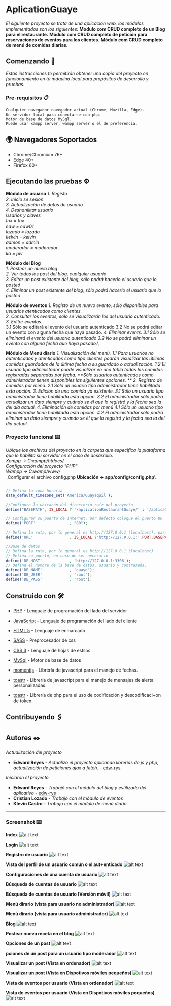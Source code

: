 # AplicationGuaye

_El siguiente proyecto se trata de una aplicación web, los módulos implementados son los siguientes:_
**Módulo com CRUD completo de un Blog para el restaurante.**
**Módulo com CRUD completo de petición para reservaciones de eventos para los clientes.**
**Módulo com CRUD completo de menú de comidas diarias.**

## Comenzando 🚀

_Estas instrucciones te permitirán obtener una copia del proyecto en funcionamiento en tu máquina local para propósitos de desarrollo y pruebas._


### Pre-requisitos 📋

```
Cualquier navegador navegador actual (Chrome, Mozilla, Edge).
Un servidor local para conectarse con php. 
Motor de base de datos MySql.
Puede usar xampp server, wampp server o el de preferencia.
```
## :earth_africa: Navegadores Soportados

* Chrome/Chromium 76+
* Edge 40+
* Firefox 60+

## Ejecutando las pruebas ⚙️
**Módulo de usuario** 
_1. Registo_\
_2. Inicio se sesión_\
_3. Actualización de datos de usuario_\
_4. Deshanilitar usuario_\
_Usarios y claves_\
_tnx = tnx_\
_edw = edw01_\
_lozado = lozado_\
_kelvin = kelvin_\
_admon = admin_\
_moderador = moderador_\
_ka = piv_

**Módulo del Blog**  
_1. Postear un nuevo blog_\
_2. Ver todos los post del blog, cualquier usuario_\
_3. Editar un post existente del blog, sólo podrá hacerlo el usuario que lo posteó_\
_4. Eliminar un post existente del blog, sólo podrá hacerlo el usuario que lo posteó_

**Módulo de eventos** 
_1. Registo de un nuevo evento, sólo disponibles para usuarios atenticados como clientes._\
_2. Consultar los eventos, sólo se visualizarán los del usuario autenticado._\
_3. Editar eventos._\
	3.1 Sólo se editará el evento del usuario autenticado 
	3.2 No se podrá editar un evento con alguna fecha que haya pasado.
_4. Eliminar events.
	3.1 Sólo se eliminará el evento del usuario autenticado 
	3.2 No se podrá eliminar un evento con alguna fecha que haya pasado._\

**Módulo de Menú diario** 
_1. Visualización del menú.
	1.1 Para usuarios no autenticados y atenticados como tipo clientes podrán visualizar las útlimas comidas guardadas de la última fecha a su guardado o actualización.
	1.2 El usuario tipo administador puede visualizar en una tabla todas las comidas registradas separadas por fecha.
	**Sólo usuarios autenticados como administrador tienen disponibles las siguientes opciones. **
2. Registro de comidas por menú.
	2.1 Sólo un usuario tipo administrador tiene habilitada esta opción.
3. Edición de una comida ya existente.
	3.1 Sólo un usuario tipo administrador tiene habilitada esta opción.
	3.2 El administrador sólo podrá actualizar un dato siempre y cuándo se él que lo registró y la fecha sea la del día actual.
4. Eliminación de comidas por menú
	4.1 Sólo un usuario tipo administrador tiene habilitada esta opción.
	4.2 El administrador sólo podrá eliminar un dato siempre y cuándo se él que lo registró y la fecha sea la del día actual._


### Proyecto funcional ⌨️

_Ubique los archivos del proyecto en la carpeta que especifica la plataforma que le habilita su servidor en el caso de desarrollo._\
_Xampp -> C:xampp/htdocs/_\
_Configuración del proyecto "PHP"_\
_Wampp -> C:wamp/www/_\
_Configurar el archivo config.php __Ubicación -> app/config/config.php__\
```php

// Defina la zona horaria
date_default_timezone_set('America/Guayaquil');

//Configure la ubicacón del directorio raíz del proyecto
define("BASEPATH", IS_LOCAL ? '/aplicationRestaurantGuaye/' : '/aplicationRestaurantGuaye/');

// Configurar su puerto de internet, por defecto coloque el puerto 80
define('PORT'               , "80");

// Defina la ruta, por lo general es http://127.0.0.1 (localhost), para producción modifique segunda dirección
define('URL'                , IS_LOCAL ?'http://127.0.0.1:'.PORT.BASEPATH :"http://192.168.1.8:".PORT.BASEPATH);

//Base de datos
// Defina la ruta, por lo general es http://127.0.0.1 (localhost)
// Defina su puerto, en caso de ser necesario
define('DB_HOST'            , 'http://127.0.0.1:3306');
// Defina el nombre de la base de datos, usuario y contraseña.
define('DB_NAME'            , 'guaye');
define('DB_USER'            , 'root');
define('DB_PASS'            , 'root');
```

## Construido con 🛠️

* [PHP](http://php.net/manual/es/index.php) - Lenguaje de programación del lado del servidor
* [JavaScript](https://developer.mozilla.org/es/docs/Web/JavaScript) - Lenguaje de programación del lado del cliente
* [HTML 5](https://developer.mozilla.org/es/docs/HTML/HTML5) - Lenguaje de enmarcado
* [SASS](https://sass-lang.com/) - Preprocesador de css
* [CSS 3](https://developer.mozilla.org/es/docs/Archive/CSS3) - Lenguaje de hojas de estilos
* [MySql](https://www.mysql.com/) - Motor de base de datos

* [momentjs](https://momentjs.com/docs/) - Librería de javascript para el manejo de fechas.
* [toastr](https://github.com/CodeSeven/toastr) - Librería de javascript para el manejo de mensajes de alerta personalizadas.
* [toastr](https://github.com/firebase/php-jwt) - Librería de php para el uso de codificación y descodificaci+on de token.


## Contribuyendo 🖇️

## Autores ✒️
_Actualización del proyecto_

* **Edward Reyes** - *Actualizó el proyecto aplicando librerías de js y php, actualización de peticiones ajax a fetch.* - [edw-rys](https://github.com/edw-rys)

_Iniciaron el proyecto_
* **Edward Reyes** - *Trabajó con el módulo del blog y estilizado del aplicativo* - [edw-rys](https://github.com/edw-rys)
* **Cristian Lozado** - *Trabajó con el módulo de eventos*
* **Klevin Castro** - *Trabajó con el módulo de menú diario* 

---

### Screenshot ⌨️
__Index__
![alt text](https://raw.githubusercontent.com/edw-rys/aplicationrestauranguaye/master/assets/img/pictures/screenshot/number_1.png)

__Login__
![alt text](https://raw.githubusercontent.com/edw-rys/aplicationrestauranguaye/master/assets/img/pictures/screenshot/number_01.png)

__Registro de usuario__
![alt text](https://raw.githubusercontent.com/edw-rys/aplicationrestauranguaye/master/assets/img/pictures/screenshot/number_00.png)


__Vista del perfil de un usuario común o el aut+enticado__
![alt text](https://raw.githubusercontent.com/edw-rys/aplicationrestauranguaye/master/assets/img/pictures/screenshot/number_8.png)

__Configuraciones de una cuenta de usuario__
![alt text](https://raw.githubusercontent.com/edw-rys/aplicationrestauranguaye/master/assets/img/pictures/screenshot/number_9.png)

__Búsqueda de cuentas de usuario__
![alt text](https://raw.githubusercontent.com/edw-rys/aplicationrestauranguaye/master/assets/img/pictures/screenshot/number_10.png)

__Búsqueda de cuentas de usuario (Versión móvil)__
![alt text](https://raw.githubusercontent.com/edw-rys/aplicationrestauranguaye/master/assets/img/pictures/screenshot/number_10_movil.png)

__Menú dirario (vista para usuario no administrador)__
![alt text](https://raw.githubusercontent.com/edw-rys/aplicationrestauranguaye/master/assets/img/pictures/screenshot/number_2.png)

__Menú dirario (vista para usuario administrador)__
![alt text](https://raw.githubusercontent.com/edw-rys/aplicationrestauranguaye/master/assets/img/pictures/screenshot/number_2admin.png)

__Blog__
![alt text](https://raw.githubusercontent.com/edw-rys/aplicationrestauranguaye/master/assets/img/pictures/screenshot/number_3.png)

__Postear nueva receta en el blog__
![alt text](https://raw.githubusercontent.com/edw-rys/aplicationrestauranguaye/master/assets/img/pictures/screenshot/number_4.png)

__Opciones de un post__
![alt text](https://raw.githubusercontent.com/edw-rys/aplicationrestauranguaye/master/assets/img/pictures/screenshot/number_5.png)

__pciones de un post para un usuario tipo moderador__
![alt text](https://raw.githubusercontent.com/edw-rys/aplicationrestauranguaye/master/assets/img/pictures/screenshot/number_5moderador.png)

__Visualizar un post (Vista en ordenador)__
![alt text](https://raw.githubusercontent.com/edw-rys/aplicationrestauranguaye/master/assets/img/pictures/screenshot/number_6.png)

__Visualizar un post (Vista en Dispotivos móviles pequeños)__
![alt text](https://raw.githubusercontent.com/edw-rys/aplicationrestauranguaye/master/assets/img/pictures/screenshot/number_6_movil.png)

__Vista de eventos por usuario (Vista en ordenador)__
![alt text](https://raw.githubusercontent.com/edw-rys/aplicationrestauranguaye/master/assets/img/pictures/screenshot/number_7.png)

__Vista de eventos por usuario (Vista en Dispotivos móviles pequeños)__
![alt text](https://raw.githubusercontent.com/edw-rys/aplicationrestauranguaye/master/assets/img/pictures/screenshot/number_7_movil.png)